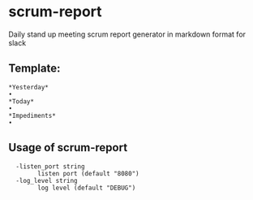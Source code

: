 # scrum-report

Daily stand up meeting scrum report generator in markdown format for slack

## Template:

```text
*Yesterday*
•
*Today*
•
*Impediments*
•
```

## Usage of scrum-report
```text
  -listen_port string
    	listen port (default "8080")
  -log_level string
    	log level (default "DEBUG")
```
